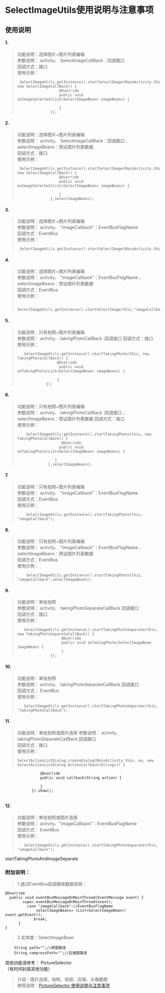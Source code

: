 # SelectImageUtils使用说明与注意事项
## 使用说明  
#### 1.
>  功能说明：选择图片+图片列表编辑  
>  参数说明： activity、   SelectImageCallBack：回调接口  
>  回调方式：接口  
>  使用示例：
> ```
>  SelectImageUtils.getInstance().startSelectImage(MainActivity.this, new SelectImageCallBack() {
>                    @Override
>                    public void onImageSelected(List<SelectImageBean> imageBeans) {
>                        
>                    }
>                });
>```
#### 2.
>  功能说明：选择图片+图片列表编辑  
>  参数说明： activity、   SelectImageCallBack：回调接口  、selectImageBeans：预设图片列表数据  
>  回调方式：接口  
>  使用示例：
> ```
>  SelectImageUtils.getInstance().startSelectImage(MainActivity.this, new SelectImageCallBack() {
>                    @Override
>                    public void onImageSelected(List<SelectImageBean> imageBeans) {
>                        
>                    }
>                },selectImageBeans);
>```
#### 3.
>  功能说明：选择图片+图片列表编辑  
>  参数说明： activity、   "imageCallback"：EventBusFlagName  
>  回调方式：EventBus  
>  使用示例：
> ```
>  SelectImageUtils.getInstance().startSelectImage(MainActivity.this,"imageCallback");
>```
#### 4.
>  功能说明：选择图片+图片列表编辑  
>  参数说明： activity、   "imageCallback"：EventBusFlagName 、selectImageBeans：预设图片列表数据  
>  回调方式：EventBus  
>  使用示例：
> ```
>  SelectImageUtils.getInstance().startSelectImage(this,"imageCallback",selectImageBeans);
>```

#### 5.
>  功能说明：只有拍照+图片列表编辑  
>  参数说明： activity、    takingPhotoCallBack :回调接口
>  回调方式：接口  
>  使用示例：
> ```
 >    SelectImageUtils.getInstance().startTakingPhoto(this, new TakingPhotoCallBack() {
 >                   @Override
 >                    public void onTakingPhoto(List<SelectImageBean> imageBeans) {
 >                       
 >                   }
 >              });
>```

#### 6.
>  功能说明：只有拍照+图片列表编辑  
>  参数说明： activity、    takingPhotoCallBack :回调接口  、selectImageBeans：预设图片列表数据
>  回调方式：接口  
>  使用示例：
> ```
>     SelectImageUtils.getInstance().startTakingPhoto(this, new TakingPhotoCallBack() {
>                     @Override
>                    public void onTakingPhoto(List<SelectImageBean> imageBeans) {
>                       
>                  }
  >               },selectImageBeans);
>```

#### 7.
>  功能说明：只有拍照+图片列表编辑  
>  参数说明： activity、   "imageCallback"：EventBusFlagName  
>  回调方式：EventBus  
>  使用示例：
> ```
>     SelectImageUtils.getInstance().startTakingPhoto(this, "imageCallback");
>```

#### 8.
>  功能说明：只有拍照+图片列表编辑  
>  参数说明： activity、   "imageCallback"：EventBusFlagName 、selectImageBeans：预设图片列表数据  
>  回调方式：EventBus  
>  使用示例：
> ```
>     SelectImageUtils.getInstance().startTakingPhoto(this, "imageCallback",selectImageBeans);
>```
#### 9.
>  功能说明：单张拍照  
>  参数说明： activity、   takingPhotoSeparateCallBack  回调接口  
>  回调方式：接口  
>  使用示例：
> ```
>    SelectImageUtils.getInstance().startTakingPhotoSeparate(this, new TakingPhotoSeparateCallBack() {
>                     @Override
>                     public void onTakingPhoto(SelectImageBean imageBean) {     
>                     }
 >                });
>```

#### 10.
>  功能说明：单张拍照  
>  参数说明： activity、   takingPhotoSeparateCallBack  回调接口  
>  回调方式： EventBus  
>  使用示例：
> ```
>    SelectImageUtils.getInstance().startTakingPhotoSeparate(this, "takingPhotoCallBack");
>```

#### 11.
>  功能说明：单张拍照或图片选择 
>  参数说明： activity、   takingPhotoSeparateCallBack  回调接口  
>  回调方式：接口  
>  使用示例：
> ```
>SelectActionListDialog.createDialog(MainActivity.this, aa, new SelectActionListDialog.ActionCallback<String>() {
                    @Override
                    public void callback(String action) {

                    }
                }).show();
>```

#### 12.
>  功能说明：单张拍照或图片选择  
>  参数说明： activity、"imageCallback"：EventBusFlagName    
>  回调方式： EventBus  
>  使用示例：
> ```
>    SelectImageUtils.getInstance().startTakingPhotoSeparate(this, "imageCallback");
>```

startTakingPhotoAndImageSeparate

### 附加说明：
 > 1.通过EventBus回调接收数据说明：  
 ```  
 @Override
   public void eventBusMessageOnMainThread(EventMessage event) {
         super.eventBusMessageOnMainThread(event);  
           case "imageCallback"://EventBusFlagName
               selectImageBeans= (List<SelectImageBean>) event.getEvent();              
              break;
       }
 }
  ```
  >2.实体类：SelectImageBean  
 ``` 
     String path="";//原图路径  
     String compressPath="";//压缩图路径
 ```
 
 
 其他功能请参考： PictureSelector <br>（有时间封装其他功能）
>介绍：图片选择、拍照、视频、压缩、头像截图  <br>
>使用说明：[PictureSelector 使用说明与注意事项](README_PictureSelector.md)
